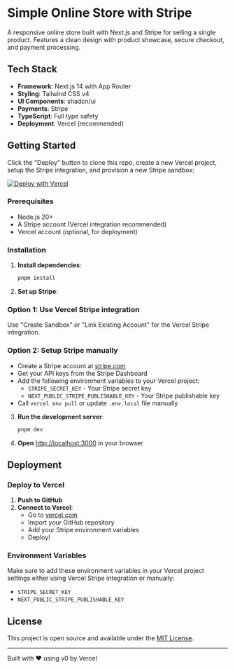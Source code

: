 # Simple Online Store with Stripe

A responsive online store built with Next.js and Stripe for selling a single product. Features a clean design with product showcase, secure checkout, and payment processing.

## Tech Stack

- **Framework**: Next.js 14 with App Router
- **Styling**: Tailwind CSS v4
- **UI Components**: shadcn/ui
- **Payments**: Stripe
- **TypeScript**: Full type safety
- **Deployment**: Vercel (recommended)

## Getting Started

Click the "Deploy" button to clone this repo, create a new Vercel project, setup the Stripe integration, and provision a new Stripe sandbox:

[![Deploy with Vercel](https://vercel.com/button)](https://vercel.com/new/clone?repository-url=https%3A%2F%2Fgithub.com%2Fvercel%2Fnextjs-stripe-template&project-name=nextjs-stripe-template&repository-name=nextjs-stripe-template&demo-title=Stripe+%26+Next.js+Starter+Template&demo-description=A+template+for+building+full-stack+Stripe+applications+using+Next.js+and+Vercel&demo-url=https%3A%2F%2Fnextjs-stripe-template.vercel.sh%2F&demo-image=https%3A%2F%2Fimages.stripeassets.com%2Ffzn2n1nzq965%2F4vVgZi0ZMoEzOhkcv7EVwK%2F74a13565998b4c56003c5ddc5aae43ce%2Ffavicon.png%3Fw%3D180%26h%3D180&products=%5B%7B%22integrationSlug%22%3A%22stripe%22%2C%22productSlug%22%3A%22stripe%22%2C%22protocol%22%3A%22other%22%2C%22type%22%3A%22integration%22%7D%5D)

### Prerequisites

- Node.js 20+
- A Stripe account (Vercel integration recommended)
- Vercel account (optional, for deployment)

### Installation

1. **Install dependencies**:
   ```bash
   pnpm install
   ```

2. **Set up Stripe**:

### Option 1: Use Vercel Stripe integration

Use "Create Sandbox" or "Link Existing Account" for the Vercel Stripe integration.

### Option 2: Setup Stripe manually

- Create a Stripe account at [stripe.com](https://stripe.com)
- Get your API keys from the Stripe Dashboard
- Add the following environment variables to your Vercel project:
  - `STRIPE_SECRET_KEY` - Your Stripe secret key
  - `NEXT_PUBLIC_STRIPE_PUBLISHABLE_KEY` - Your Stripe publishable key
- Call `vercel env pull` or update `.env.local` file manually

3. **Run the development server**:
   ```bash
   pnpm dev
   ```

4. **Open** [http://localhost:3000](http://localhost:3000) in your browser

## Deployment

### Deploy to Vercel

1. **Push to GitHub**
2. **Connect to Vercel**:
   - Go to [vercel.com](https://vercel.com)
   - Import your GitHub repository
   - Add your Stripe environment variables
   - Deploy!

### Environment Variables

Make sure to add these environment variables in your Vercel project settings either using Vercel Stripe integration or manually:

- `STRIPE_SECRET_KEY`
- `NEXT_PUBLIC_STRIPE_PUBLISHABLE_KEY`

## License

This project is open source and available under the [MIT License](LICENSE).

---

Built with ❤️ using v0 by Vercel
